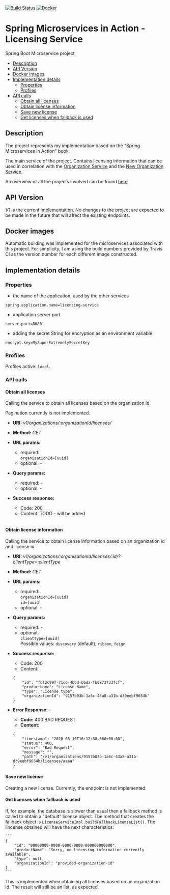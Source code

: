 [![Build Status](https://travis-ci.org/mariamihai/sma-licensing-service.svg?branch=master)](https://travis-ci.org/mariamihai/sma-licensing-service)
[![Docker](https://img.shields.io/docker/v/mariamihai/sma-licensing-service?sort=date)](https://hub.docker.com/r/mariamihai/sma-licensing-service)

# Spring Microservices in Action - Licensing Service
Spring Boot Microservice project.

  - [Description](#description)
  - [API Version](#api-version)
  - [Docker images](#docker-images)
  - [Implementation details](#implementation-details)
    - [Properties](#properties)
    - [Profiles](#profiles)
  - [API calls](#api-calls)
      - [Obtain all licenses](#obtain-all-licenses)
      - [Obtain license information](#obtain-license-information)
      - [Save new license](#save-new-license)
      - [Get licenses when fallback is used](#get-licenses-when-fallback-is-used)

## Description
The project represents my implementation based on the "Spring Microservices in Action" book.

The main service of the project. Contains licensing information that can be used in correlation with the [Organization Service](https://github.com/mariamihai/sma-organization-service) and the [New Organization Service](https://github.com/mariamihai/sma-organization-new-service).

An overview of all the projects involved can be found [here](https://github.com/mariamihai/sma-overview).

## API Version
_V1_ is the current implementation. No changes to the project are expected to be made in the future that will affect the existing endpoints.

## Docker images
Automatic building was implemented for the microservices associated with this project.
For simplicity, I am using the build numbers provided by Travis CI as the version number for each different image constructed.

## Implementation details
### Properties
- the name of the application, used by the other services 
```
spring.application.name=licensing-service
```
- application server port
```
server.port=8080
```
- adding the secret String for encryption as an environment variable
```
encrypt.key=MySuperExtremelySecretKey
```

### Profiles
Profiles active: `local`.

### API calls
#### Obtain all licenses
Calling the service to obtain all licenses based on the organization id.

Pagination currently is not implemented.

 * __URI:__ _v1/organizations/:organizationId/licenses/_
 * __Method:__ _GET_

 * __URL params:__ <br/>
    * required: <br/>
        `organizationId=[uuid]` <br/>
    * optional: - <br/>
    
 * __Query params:__ <br/>
    * required: - <br/>
    * optional: - <br/>
        
 * __Success response:__
    * Code: 200 <br/>
    * Content: TODO - will be added
    ```
    ```

#### Obtain license information
Calling the service to obtain license information based on an organization id and license id.

 * __URI:__ _v1/organizations/:organizationId/licenses/:id/?clientType=:clientType_
 * __Method:__ _GET_

 * __URL params:__ <br/>
    * required: <br/>
        `organizationId=[uuid]` <br/>
        `id=[uuid]`
    * optional: - <br/>
    
 * __Query params:__ <br/>
    * required: - <br/>
    * optional: <br/>
        `clientType=[uuid]` <br/>
        Possible values: `discovery` (default), `ribbon`, `feign`.
    
 * __Success response:__
    * Code: 200 <br/>
    * Content: 
    ```
    {
        "id": "fbf2c99f-71c6-4bbd-bbda-fb0873733fcf",
        "productName": "License Name",
        "type": "License type",
        "organizationId": "9157b03b-1a6c-43a8-a31b-d39eebf9654b"
    }
    ```
 * __Error Response:__ -
    * __Code:__ 400 BAD REQUEST <br/>
    * __Content:__ 
    ``` 
    {
        "timestamp": "2020-08-10T16:12:38.660+00:00",
        "status": 400,
        "error": "Bad Request",
        "message": "",
        "path": "/v1/organizations/9157b03b-1a6c-43a8-a31b-d39eebf9654b/licenses/aaaa"
    }
    ```

#### Save new license
Creating a new license. Currently, the endpoint is not implemented.

#### Get licenses when fallback is used
If, for example, the database is slower than usual then a fallback method is called to obtain a "default" license object. The method that creates the fallback object is `LicenseServiceImpl.buildFallbackLicenseList()`. The lincense obtained will have the next characteristics:

    ```
    {
        "id": "00000000-0000-0000-0000-000000000000",
        "productName": "Sorry, no licensing information currently available",
        "type": null,
        "organizationId": "provided-organization-id"
    }
    ```
    
This is implemented when obtaining all licenses based on an organization id. The result will still be an list, as expected.
